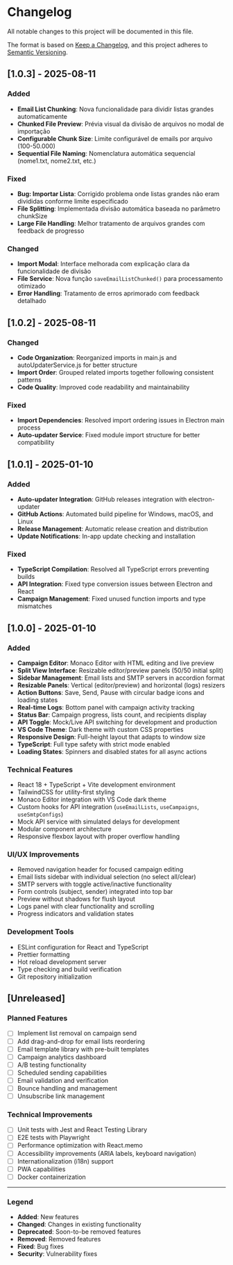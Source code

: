 # Changelog

All notable changes to this project will be documented in this file.

The format is based on [Keep a Changelog](https://keepachangelog.com/en/1.0.0/),
and this project adheres to [Semantic Versioning](https://semver.org/spec/v2.0.0.html).

## [1.0.3] - 2025-08-11

### Added
- **Email List Chunking**: Nova funcionalidade para dividir listas grandes automaticamente
- **Chunked File Preview**: Prévia visual da divisão de arquivos no modal de importação
- **Configurable Chunk Size**: Limite configurável de emails por arquivo (100-50.000)
- **Sequential File Naming**: Nomenclatura automática sequencial (nome1.txt, nome2.txt, etc.)

### Fixed
- **Bug: Importar Lista**: Corrigido problema onde listas grandes não eram divididas conforme limite especificado
- **File Splitting**: Implementada divisão automática baseada no parâmetro chunkSize
- **Large File Handling**: Melhor tratamento de arquivos grandes com feedback de progresso

### Changed
- **Import Modal**: Interface melhorada com explicação clara da funcionalidade de divisão
- **File Service**: Nova função `saveEmailListChunked()` para processamento otimizado
- **Error Handling**: Tratamento de erros aprimorado com feedback detalhado

## [1.0.2] - 2025-08-11

### Changed
- **Code Organization**: Reorganized imports in main.js and autoUpdaterService.js for better structure
- **Import Order**: Grouped related imports together following consistent patterns
- **Code Quality**: Improved code readability and maintainability

### Fixed
- **Import Dependencies**: Resolved import ordering issues in Electron main process
- **Auto-updater Service**: Fixed module import structure for better compatibility

## [1.0.1] - 2025-01-10

### Added
- **Auto-updater Integration**: GitHub releases integration with electron-updater
- **GitHub Actions**: Automated build pipeline for Windows, macOS, and Linux
- **Release Management**: Automatic release creation and distribution
- **Update Notifications**: In-app update checking and installation

### Fixed
- **TypeScript Compilation**: Resolved all TypeScript errors preventing builds
- **API Integration**: Fixed type conversion issues between Electron and React
- **Campaign Management**: Fixed unused function imports and type mismatches

## [1.0.0] - 2025-01-10

### Added
- **Campaign Editor**: Monaco Editor with HTML editing and live preview
- **Split View Interface**: Resizable editor/preview panels (50/50 initial split)
- **Sidebar Management**: Email lists and SMTP servers in accordion format
- **Resizable Panels**: Vertical (editor/preview) and horizontal (logs) resizers
- **Action Buttons**: Save, Send, Pause with circular badge icons and loading states
- **Real-time Logs**: Bottom panel with campaign activity tracking
- **Status Bar**: Campaign progress, lists count, and recipients display
- **API Toggle**: Mock/Live API switching for development and production
- **VS Code Theme**: Dark theme with custom CSS properties
- **Responsive Design**: Full-height layout that adapts to window size
- **TypeScript**: Full type safety with strict mode enabled
- **Loading States**: Spinners and disabled states for all async actions

### Technical Features
- React 18 + TypeScript + Vite development environment
- TailwindCSS for utility-first styling
- Monaco Editor integration with VS Code dark theme
- Custom hooks for API integration (`useEmailLists`, `useCampaigns`, `useSmtpConfigs`)
- Mock API service with simulated delays for development
- Modular component architecture
- Responsive flexbox layout with proper overflow handling

### UI/UX Improvements
- Removed navigation header for focused campaign editing
- Email lists sidebar with individual selection (no select all/clear)
- SMTP servers with toggle active/inactive functionality
- Form controls (subject, sender) integrated into top bar
- Preview without shadows for flush layout
- Logs panel with clear functionality and scrolling
- Progress indicators and validation states

### Development Tools
- ESLint configuration for React and TypeScript
- Prettier formatting
- Hot reload development server
- Type checking and build verification
- Git repository initialization

## [Unreleased]

### Planned Features
- [ ] Implement list removal on campaign send
- [ ] Add drag-and-drop for email lists reordering
- [ ] Email template library with pre-built templates
- [ ] Campaign analytics dashboard
- [ ] A/B testing functionality
- [ ] Scheduled sending capabilities
- [ ] Email validation and verification
- [ ] Bounce handling and management
- [ ] Unsubscribe link management

### Technical Improvements
- [ ] Unit tests with Jest and React Testing Library
- [ ] E2E tests with Playwright
- [ ] Performance optimization with React.memo
- [ ] Accessibility improvements (ARIA labels, keyboard navigation)
- [ ] Internationalization (i18n) support
- [ ] PWA capabilities
- [ ] Docker containerization

---

### Legend
- **Added**: New features
- **Changed**: Changes in existing functionality
- **Deprecated**: Soon-to-be removed features
- **Removed**: Removed features
- **Fixed**: Bug fixes
- **Security**: Vulnerability fixes
